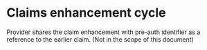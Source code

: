 # Claims enhancement cycle

Provider shares the claim enhancement with pre-auth identifier as a reference to the earlier claim. (Not in the scope of this document)
